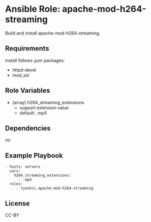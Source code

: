 Ansible Role: apache-mod-h264-streaming
=======================================

Build and install apache-mod-h264-streaming.

Requirements
------------

install follows yum packages:

- httpd-devel
- mod_ssl

Role Variables
--------------

- (array) h264_streaming_extensions
    - support extension value
    - default: .mp4

Dependencies
------------

no

Example Playbook
----------------

    - hosts: servers
      vars:
        h264_streaming_extensions:
          - .mp4
      roles:
         - tyoshii.apache-mod-h264-streaming

License
-------

CC-BY
